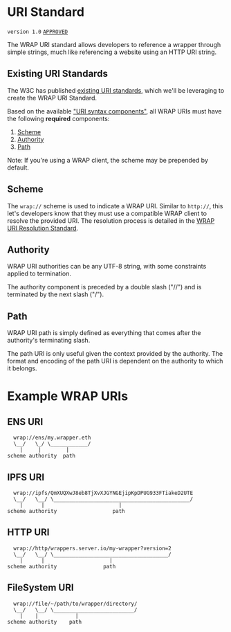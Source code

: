 # URI Standard
`version 1.0` [`APPROVED`](https://forum.polywrap.io/t/technical-council-standard-acceptance-uri-standard/287)


The WRAP URI standard allows developers to reference a wrapper through simple strings, much like referencing a website using an HTTP URI string.

## Existing URI Standards
The W3C has published [existing URI standards](https://www.rfc-editor.org/rfc/rfc3986), which we'll be leveraging to create the WRAP URI Standard.

Based on the available ["URI syntax components"](https://www.rfc-editor.org/rfc/rfc3986#section-3), all WRAP URIs must have the following **required** components:
1. [Scheme](https://www.rfc-editor.org/rfc/rfc3986#section-3.1)
2. [Authority](https://www.rfc-editor.org/rfc/rfc3986#section-3.2)
3. [Path](https://www.rfc-editor.org/rfc/rfc3986#section-4.2)

Note: If you're using a WRAP client, the scheme may be prepended by default.

## Scheme
The `wrap://` scheme is used to indicate a WRAP URI. Similar to `http://`, this let's developers know that they must use a compatible WRAP client to resolve the provided URI. The resolution process is detailed in the [WRAP URI Resolution Standard](TODO).

## Authority
WRAP URI authorities can be any UTF-8 string, with some constraints applied to termination.

The authority component is preceded by a double slash ("//") and is terminated by the next slash ("/").

## Path
WRAP URI path is simply defined as everything that comes after the authority's terminating slash.

The path URI is only useful given the context provided by the authority. 
The format and encoding of the path URI is dependent on the authority to which it belongs.

# Example WRAP URIs
## ENS URI
```
  wrap://ens/my.wrapper.eth
  \__/   \_/ \____________/
    |     |        |
scheme authority  path
```

## IPFS URI
```
  wrap://ipfs/QmXUQXwJ8eb8TjXvXJGYNGEjipKpDPUG933FTiakeD2UTE
  \__/   \__/ \____________________________________________/
    |      |                        |
scheme authority                  path
```

## HTTP URI
```
  wrap://http/wrappers.server.io/my-wrapper?version=2
  \__/   \__/ \_____________________________________/
    |      |                     |
scheme authority               path
```

## FileSystem URI
```
  wrap://file/~/path/to/wrapper/directory/
  \__/   \__/ \__________________________/
    |    |            |
scheme authority    path
```
